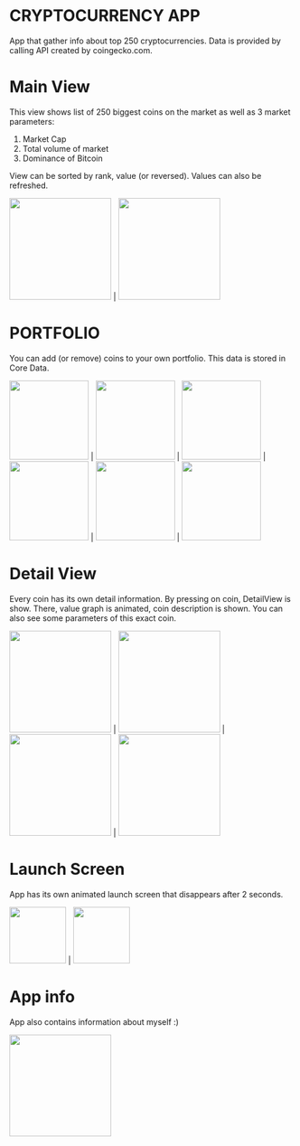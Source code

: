 # CRYPTOCURRENCY APP

App that gather info about top 250 cryptocurrencies. Data is provided by calling API created by coingecko.com. 

# Main View 
This view shows list of 250 biggest coins on the market as well as 3 market parameters: 
1. Market Cap
2. Total volume of market
3. Dominance of Bitcoin 

View can be sorted by rank, value (or reversed). Values can also be refreshed.

<img src = "https://user-images.githubusercontent.com/100759669/169263577-28f85503-0d35-42e6-a5fa-d4a3be9af826.png" width=180> | <img src = "https://user-images.githubusercontent.com/100759669/169263643-3427c0e5-1270-40d1-aad7-9d1f64c8a022.png" width=180>

# PORTFOLIO 

You can add (or remove) coins to your own portfolio. This data is stored in Core Data.

<img src = "https://user-images.githubusercontent.com/100759669/169263584-6668cb4f-4449-414d-a0f0-63ecba6dbfac.png" width=140> | <img src = "https://user-images.githubusercontent.com/100759669/169263589-04f057cc-727b-4cd3-9b42-5b089029f3fd.png" width=140> | <img src = "https://user-images.githubusercontent.com/100759669/169263593-2014fc7a-ae05-4fc1-94d1-c52a711c81f1.png" width=140> | <img src = "https://user-images.githubusercontent.com/100759669/169263598-440b8c4d-d8ac-425c-89a5-682195d693f4.png" width=140> | <img src = "https://user-images.githubusercontent.com/100759669/169263605-d1696281-a1e0-46e4-a44b-ffd8cabfc978.png" width=140> | <img src = "https://user-images.githubusercontent.com/100759669/169263610-74389f40-196d-4ed2-b963-6f2c9e47004a.png" width=140>


# Detail View

Every coin has its own detail information. By pressing on coin, DetailView is show. There, value graph is animated, coin description is shown. You can also see some parameters of this exact coin.

<img src = "https://user-images.githubusercontent.com/100759669/169263615-e81aba0a-2b3b-44d9-8976-d9d35917041e.png" width=180> | <img src = "https://user-images.githubusercontent.com/100759669/169263622-47cd8631-8d00-4f97-955a-d84111cd3892.png" width=180> | <img src = "https://user-images.githubusercontent.com/100759669/169263635-8cbe14fd-ce38-483d-b15f-ee6c85d98152.png" width=180> | <img src = "https://user-images.githubusercontent.com/100759669/169263638-adfa17c2-f8d0-44a3-b9d6-edc27a741d84.png" width=180>


# Launch Screen

App has its own animated launch screen that disappears after 2 seconds.

<img src = "https://user-images.githubusercontent.com/100759669/169263563-3f58c770-ab99-49cc-92c2-c343dd6a5091.png" width=100> | <img src = "https://user-images.githubusercontent.com/100759669/169263572-20b3ebaf-e6be-43c3-b014-14ccc52b03c1.png" width=100>


# App info

App also contains information about myself :)

<img src = "https://user-images.githubusercontent.com/100759669/169263629-4b37e6ea-6b25-48f6-82dd-4bacda13da9b.png" width=180>

